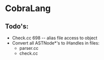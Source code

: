 CobraLang
=========

Todo's:
-------
  - Check.cc 698 -- alias file access to object
  - Convert all ASTNode*'s to iHandles in files:
  	- parser.cc
  	- check.cc
 		